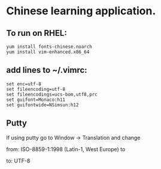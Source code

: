 # Chinese learning application.

## To run on RHEL:

    yum install fonts-chinese.noarch
    yum install vim-enhanced.x86_64

## add lines to ~/.vimrc:

    set enc=utf-8
    set fileencoding=utf-8
    set fileencodings=ucs-bom,utf8,prc
    set guifont=Monaco:h11
    set guifontwide=NSimsun:h12

## Putty

If using putty go to Window -> Translation and change

from:
ISO-8859-1:1998 (Latin-1, West Europe) to

to:
UTF-8
